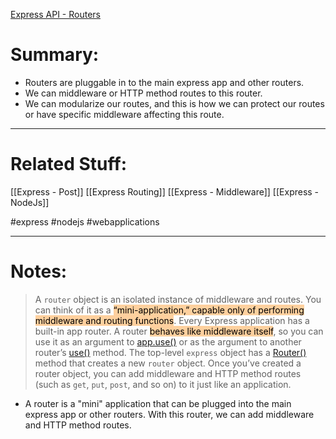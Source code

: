 [Express API - Routers](https://expressjs.com/en/4x/api.html#router)

# Summary:
- Routers are pluggable in to the main express app and other routers. 
- We can middleware or HTTP method routes to this router.
- We can modularize our routes, and this is how we can protect our routes or have specific middleware affecting this route.
---
# Related Stuff:
[[Express - Post]]
[[Express Routing]]
[[Express - Middleware]]
[[Express - NodeJs]]

#express 
#nodejs 
#webapplications 

---
# Notes:
> A `router` object is an isolated instance of middleware and routes. You can think of it as a <mark style="background: #FFB86CA6;">“mini-application,” capable only of performing middleware and routing functions</mark>. Every Express application has a built-in app router.
> A router <mark style="background: #FFB86CA6;">behaves like middleware itself</mark>, so you can use it as an argument to [app.use()](https://expressjs.com/en/4x/api.html#app.use) or as the argument to another router’s [use()](https://expressjs.com/en/4x/api.html#router.use) method.
> The top-level `express` object has a [Router()](https://expressjs.com/en/4x/api.html#express.router) method that creates a new `router` object.
> Once you’ve created a router object, you can add middleware and HTTP method routes (such as `get`, `put`, `post`, and so on) to it just like an application.

- A router is a "mini" application that can be plugged into the main express app or other routers. With this router, we can add middleware and HTTP method routes.